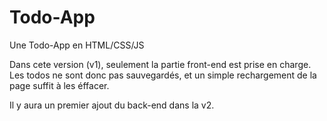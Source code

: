 # Todo-App


Une Todo-App  en HTML/CSS/JS

Dans cete version (v1), seulement la partie front-end est prise en charge.
Les todos ne sont donc pas sauvegardés, et un simple rechargement de la page suffit à les éffacer.

Il y aura un premier ajout du back-end dans la v2.
